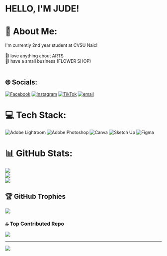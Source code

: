 <h1>HELLO, I'M JUDE!</h1>

# 💫 About Me:
I'm currently 2nd year student at CVSU Naic!<br><br>🎨I love anything about ARTS <br>🌹I have a small business (FLOWER SHOP) <br><br>


## 🌐 Socials:
[![Facebook](https://img.shields.io/badge/Facebook-%231877F2.svg?logo=Facebook&logoColor=white)](https://facebook.com/heyy.jude3ee) [![Instagram](https://img.shields.io/badge/Instagram-%23E4405F.svg?logo=Instagram&logoColor=white)](https://instagram.com/heyy.jud3ee) [![TikTok](https://img.shields.io/badge/TikTok-%23000000.svg?logo=TikTok&logoColor=white)](https://tiktok.com/heyy.jud3ee) [![email](https://img.shields.io/badge/Email-D14836?logo=gmail&logoColor=white)](mailto:jhyyy.2rrjs@gmail.com) 

# 💻 Tech Stack:
![Adobe Lightroom](https://img.shields.io/badge/Adobe%20Lightroom-31A8FF.svg?style=for-the-badge&logo=Adobe%20Lightroom&logoColor=white) ![Adobe Photoshop](https://img.shields.io/badge/adobe%20photoshop-%2331A8FF.svg?style=for-the-badge&logo=adobe%20photoshop&logoColor=white) ![Canva](https://img.shields.io/badge/Canva-%2300C4CC.svg?style=for-the-badge&logo=Canva&logoColor=white) ![Sketch Up](https://img.shields.io/badge/SketchUp-005F9E?style=for-the-badge&logo=sketchup&logoColor=white) ![Figma](https://img.shields.io/badge/figma-%23F24E1E.svg?style=for-the-badge&logo=figma&logoColor=white)
# 📊 GitHub Stats:
![](https://github-readme-stats.vercel.app/api?username=jhyyy11&theme=dark&hide_border=false&include_all_commits=false&count_private=false)<br/>
![](https://nirzak-streak-stats.vercel.app/?user=jhyyy11&theme=dark&hide_border=false)<br/>
![](https://github-readme-stats.vercel.app/api/top-langs/?username=jhyyy11&theme=dark&hide_border=false&include_all_commits=false&count_private=false&layout=compact)

## 🏆 GitHub Trophies
![](https://github-profile-trophy.vercel.app/?username=jhyyy11&theme=merko&no-frame=false&no-bg=false&margin-w=4)

### 🔝 Top Contributed Repo
![](https://github-contributor-stats.vercel.app/api?username=jhyyy11&limit=5&theme=transparent&combine_all_yearly_contributions=true)

---
[![](https://visitcount.itsvg.in/api?id=jhyyy11&icon=5&color=8)](https://visitcount.itsvg.in)

<!-- Proudly created with GPRM ( https://gprm.itsvg.in ) -->
